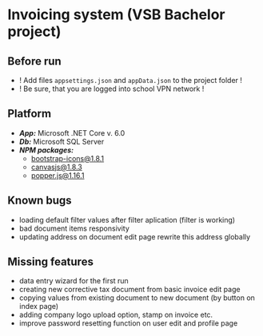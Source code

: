 # Invoicing system (VSB Bachelor project)

## Before run
- ! Add files ```appsettings.json``` and ```appData.json``` to the project folder !
- ! Be sure, that you are logged into school VPN network !

## Platform
- ***App:*** Microsoft .NET Core v. 6.0
- ***Db:*** Microsoft SQL Server
- ***NPM packages:***
  - bootstrap-icons@1.8.1
  - canvasjs@1.8.3
  - popper.js@1.16.1

## Known bugs
- loading default filter values after filter aplication (filter is working)
- bad document items responsivity
- updating address on document edit page rewrite this address globally

## Missing features
- data entry wizard for the first run
- creating new corrective tax document from basic invoice edit page
- copying values from existing document to new document (by button on index page)
- adding company logo upload option, stamp on invoice etc.
- improve password resetting function on user edit and profile page
